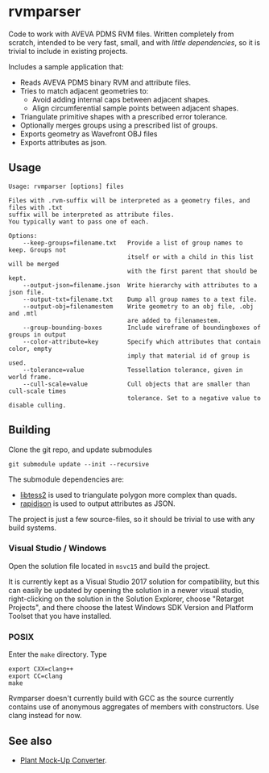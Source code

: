 # rvmparser

Code to work with AVEVA PDMS RVM files. Written completely from scratch, intended to be very fast, small, and with _little dependencies_, so it is trivial to include in existing projects.

Includes a sample application that:
- Reads AVEVA PDMS binary RVM and attribute files.
- Tries to match adjacent geometries to:
  - Avoid adding internal caps between adjacent shapes.
  - Align circumferential sample points between adjacent shapes.
- Triangulate primitive shapes with a prescribed error tolerance.
- Optionally merges groups using a prescribed list of groups.
- Exports geometry as Wavefront OBJ files
- Exports attributes as json.

## Usage

```
Usage: rvmparser [options] files                
                                                                                       
Files with .rvm-suffix will be interpreted as a geometry files, and files with .txt    
suffix will be interpreted as attribute files.                                         
You typically want to pass one of each.                                                
                                                                                       
Options:                                                                               
    --keep-groups=filename.txt   Provide a list of group names to keep. Groups not     
                                 itself or with a child in this list will be merged    
                                 with the first parent that should be kept.            
    --output-json=filename.json  Write hierarchy with attributes to a json file.       
    --output-txt=filename.txt    Dump all group names to a text file.                  
    --output-obj=filenamestem    Write geometry to an obj file, .obj and .mtl          
                                 are added to filenamestem.                            
    --group-bounding-boxes       Include wireframe of boundingboxes of groups in output
    --color-attribute=key        Specify which attributes that contain color, empty    
                                 imply that material id of group is used.              
    --tolerance=value            Tessellation tolerance, given in world frame.         
    --cull-scale=value           Cull objects that are smaller than cull-scale times   
                                 tolerance. Set to a negative value to disable culling.
```

## Building

Clone the git repo, and update submodules
```
git submodule update --init --recursive
```
The submodule dependencies are:
- [libtess2](https://github.com/memononen/libtess2) is used to triangulate polygon more complex than quads.
- [rapidjson](https://github.com/Tencent/rapidjson/) is used to output attributes as JSON.

The project is just a few source-files, so it should be trivial to use with any build systems.

### Visual Studio / Windows

Open the solution file located in `msvc15` and build the project.

It is currently kept as a Visual Studio 2017 solution for compatibility, but this can easily be
updated by opening the solution in a newer visual studio, right-clicking on the solution in the
Solution Explorer, choose "Retarget Projects", and there choose the latest Windows SDK Version and
Platform Toolset that you have installed.

### POSIX

Enter the `make` directory. Type
```
export CXX=clang++
export CC=clang
make
```
Rvmparser doesn't currently build with GCC as the source currently contains use of anonymous aggregates of members with constructors. Use clang instead for now.

## See also
- [Plant Mock-Up Converter](https://github.com/benvautrin/pmuc).